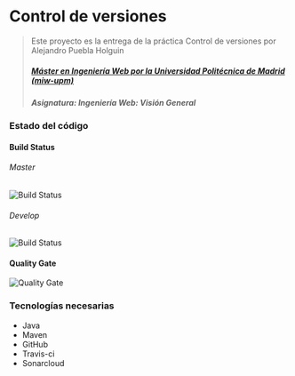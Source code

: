# Control de versiones
> Este proyecto es la entrega de la práctica Control de versiones por Alejandro Puebla Holguin
> ##### [Máster en Ingeniería Web por la Universidad Politécnica de Madrid (miw-upm)](http://miw.etsisi.upm.es)
> ##### Asignatura: *Ingeniería Web: Visión General*

### Estado del código

#### Build Status
###### Master
![Build Status](https://travis-ci.org/alexph9/Alejandro.Puebla.Holguin.SVC.miw.upm.es.svg?branch=master) 
###### Develop
![Build Status](https://travis-ci.org/alexph9/Alejandro.Puebla.Holguin.SVC.miw.upm.es.svg?branch=develop) 

#### Quality Gate
![Quality Gate](https://sonarcloud.io/api/project_badges/measure?project=alexph9_Alejandro.Puebla.Holguin.SVC.miw.upm.es&metric=alert_status)

### Tecnologías necesarias
* Java
* Maven
* GitHub
* Travis-ci
* Sonarcloud


